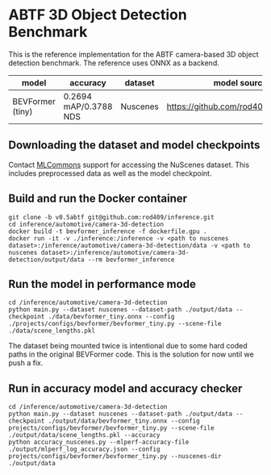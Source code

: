 # ABTF 3D Object Detection Benchmark

This is the reference implementation for the ABTF camera-based 3D object detection benchmark. The reference uses ONNX as a backend.

| model | accuracy | dataset | model source | precision |
| ---- | ---- | ---- | ---- | ---- |
| BEVFormer (tiny) | 0.2694 mAP/0.3788 NDS | Nuscenes | https://github.com/rod409/BEVFormer | fp32 |

## Downloading the dataset and model checkpoints

Contact [MLCommons](https://docs.google.com/forms/d/e/1FAIpQLSdUsbqaGcoIAxoNVrxpnkUKT03S1GbbPcUIAP3hKOeV7BCgKQ/viewform) support for accessing the NuScenes dataset. This includes preprocessed data as well as the model checkpoint.

## Build and run the Docker container

```
git clone -b v0.5abtf git@github.com:rod409/inference.git
cd inference/automotive/camera-3d-detection
docker build -t bevformer_inference -f dockerfile.gpu .
docker run -it -v ./inference:/inference -v <path to nuscenes dataset>:/inference/automotive/camera-3d-detection/data -v <path to nuscenes dataset>:/inference/automotive/camera-3d-detection/output/data --rm bevformer_inference
```

## Run the model in performance mode
```
cd /inference/automotive/camera-3d-detection
python main.py --dataset nuscenes --dataset-path ./output/data --checkpoint ./data/bevformer_tiny.onnx --config ./projects/configs/bevformer/bevformer_tiny.py --scene-file ./data/scene_lengths.pkl
```
The dataset being mounted twice is intentional due to some hard coded paths in the original BEVFormer code. This is the solution for now until we push a fix.

## Run in accuracy model and accuracy checker
```
cd /inference/automotive/camera-3d-detection
python main.py --dataset nuscenes --dataset-path ./output/data --checkpoint ./output/data/bevformer_tiny.onnx --config projects/configs/bevformer/bevformer_tiny.py --scene-file ./output/data/scene_lengths.pkl --accuracy
python accuracy_nuscenes.py --mlperf-accuracy-file ./output/mlperf_log_accuracy.json --config projects/configs/bevformer/bevformer_tiny.py --nuscenes-dir ./output/data
```
